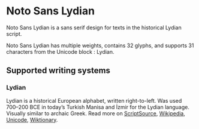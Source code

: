 
# Noto Sans Lydian

Noto Sans Lydian is a sans serif design for texts in the historical Lydian script. 

Noto Sans Lydian has multiple weights, contains 32 glyphs, and supports 31 characters from the Unicode block : Lydian.


## Supported writing systems


### Lydian

Lydian is a historical European alphabet, written right-to-left. Was used 700–200 BCE in today’s Turkish Manisa and İzmir for the Lydian language. Visually similar to archaic Greek. Read more on [ScriptSource](https://scriptsource.org/scr/Lydi), [Wikipedia](https://en.wikipedia.org/wiki/ISO_15924:Lydi), [Unicode](https://www.unicode.org/versions/Unicode13.0.0/ch08.pdf#G26511), [Wiktionary](https://en.wiktionary.org/wiki/Category:Lydian_script).

